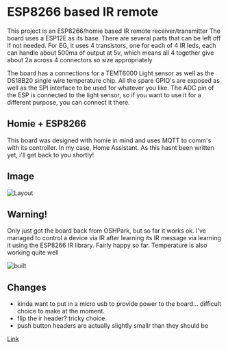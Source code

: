 # ESP8266 based IR remote

This project is an ESP8266/homie based IR remote receiver/transmitter
The board uses a ESP12E as its base. There are several parts that can
be left off if not needed. For EG, it uses 4 transistors, one for each
of 4 IR leds, each can handle about 500ma of output at 5v, which means
all 4 together give about 2a across 4 connectors so size appropriately

The board has a connections for a TEMT6000 Light sensor as well as the
DS18B20 single wire temperature chip. All the spare GPIO's are exposed
as well as the SPI interface to be used for whatever you like. The ADC
pin of the ESP is connected to the light sensor, so if you want to use
it for a different purpose, you can connect it there.

## Homie + ESP8266

This board was designed with homie in mind and uses MQTT to comm's
with its controller. In my case, Home Assistant. As this hasnt been
written yet, i'll get back to you shortly!

## Image

![Layout](https://raw.githubusercontent.com/takigama/HomeAutomationExperiments/master/IRRemote/3dView.png)

## Warning!

Only just got the board back from OSHPark, but so far it works ok. I've
managed to control a device via IR after learning its IR message via
learning it using the ESP8266 IR library. Fairly happy so far. Temperature
is also working quite well

![built](https://raw.githubusercontent.com/takigama/HomeAutomationExperiments/master/IRRemote/images/build1.jpg)

## Changes

* kinda want to put in a micro usb to provide power to the board... 
difficult choice to make at the moment.
* flip the ir header? tricky choice.
* push button headers are actually slightly smallr than they should be

[Link](https://oshpark.com/shared_projects/DOv10233)
